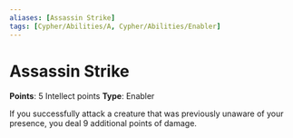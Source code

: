 ```yaml
---
aliases: [Assassin Strike]
tags: [Cypher/Abilities/A, Cypher/Abilities/Enabler]
---
```


# Assassin Strike

**Points**: 5 Intellect points
**Type**: Enabler

If you successfully attack a creature that was previously unaware of your presence, you deal 9 additional points of damage.
